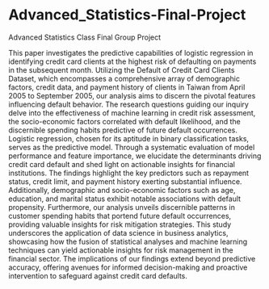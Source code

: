 # Advanced_Statistics-Final-Project
Advanced Statistics Class Final Group Project

This paper investigates the predictive capabilities of logistic
regression in identifying credit card clients at the highest risk
of defaulting on payments in the subsequent month. Utilizing
the Default of Credit Card Clients Dataset, which
encompasses a comprehensive array of demographic
factors, credit data, and payment history of clients in Taiwan
from April 2005 to September 2005, our analysis aims to
discern the pivotal features influencing default behavior.
The research questions guiding our inquiry delve into the
effectiveness of machine learning in credit risk assessment,
the socio-economic factors correlated with default likelihood,
and the discernible spending habits predictive of future
default occurrences.
Logistic regression, chosen for its aptitude in binary
classification tasks, serves as the predictive model. Through
a systematic evaluation of model performance and feature
importance, we elucidate the determinants driving credit card
default and shed light on actionable insights for financial
institutions.
The findings highlight the key predictors such as repayment
status, credit limit, and payment history exerting substantial
influence. Additionally, demographic and socio-economic
factors such as age, education, and marital status exhibit
notable associations with default propensity.
Furthermore, our analysis unveils discernible patterns in
customer spending habits that portend future default
occurrences, providing valuable insights for risk mitigation
strategies.
This study underscores the application of data science in
business analytics, showcasing how the fusion of statistical
analyses and machine learning techniques can yield
actionable insights for risk management in the financial
sector.
The implications of our findings extend beyond predictive
accuracy, offering avenues for informed decision-making and
proactive intervention to safeguard against credit card
defaults.
